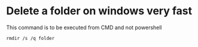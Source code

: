 # Delete a folder on windows very fast #

This command is to be executed from CMD and not powershell
```
rmdir /s /q folder
```
